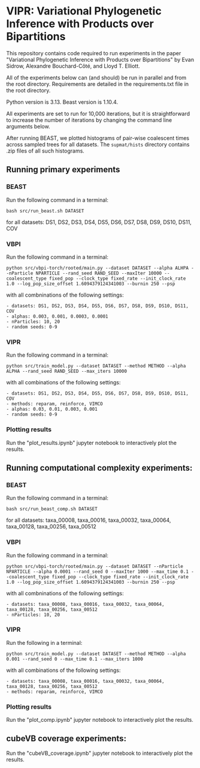 # VIPR: Variational Phylogenetic Inference with Products over Bipartitions

This repository contains code required to run experiments in the paper "Variational Phylogenetic Inference with Products over Bipartitions" by Evan Sidrow, Alexandre Bouchard-Côté, and Lloyd T. Elliott.

All of the experiments below can (and should) be run in parallel and from the root directory. Requirements are detailed in the requirements.txt file in the root directory. 

Python version is 3.13.
Beast version is 1.10.4.

All experiments are set to run for 10,000 iterations, but it is straightforward to increase the number of iterations by changing the command line arguments below.

After running BEAST, we plotted histograms of pair-wise coalescent times across sampled trees for all datasets. The `supmat/hists` directory contains .zip files of all such histograms.

## Running primary experiments

### BEAST

Run the following command in a terminal:

`bash src/run_beast.sh DATASET` 

for all datasets: DS1, DS2, DS3, DS4, DS5, DS6, DS7, DS8, DS9, DS10, DS11, COV 

### VBPI

Run the following command in a terminal:

`python src/vbpi-torch/rooted/main.py --dataset DATASET --alpha ALHPA --nParticle NPARTICLE --rand_seed RAND_SEED --maxIter 10000 --coalescent_type fixed_pop --clock_type fixed_rate --init_clock_rate 1.0 --log_pop_size_offset 1.6094379124341003 --burnin 250 --psp`

with all combninations of the following settings:

    - datasets: DS1, DS2, DS3, DS4, DS5, DS6, DS7, DS8, DS9, DS10, DS11, COV
    - alphas: 0.003, 0.001, 0.0003, 0.0001
    - nParticles: 10, 20
    - random seeds: 0-9

### VIPR

Run the following command in a terminal: 

`python src/train_model.py --dataset DATASET --method METHOD --alpha ALPHA --rand_seed RAND_SEED --max_iters 10000`

with all combinations of the following settings:

    - datasets: DS1, DS2, DS3, DS4, DS5, DS6, DS7, DS8, DS9, DS10, DS11, COV
    - methods: reparam, reinforce, VIMCO
    - alphas: 0.03, 0.01, 0.003, 0.001
    - random seeds: 0-9

### Plotting results

Run the "plot_results.ipynb" jupyter notebook to interactively plot the results.


## Running computational complexity experiments:

### BEAST

Run the following command in a terminal:

`bash src/run_beast_comp.sh DATASET` 

for all datasets: taxa_00008, taxa_00016, taxa_00032, taxa_00064, taxa_00128, taxa_00256, taxa_00512

### VBPI

Run the following command in a terminal:

`python src/vbpi-torch/rooted/main.py --dataset DATASET --nParticle NPARTICLE --alpha 0.0001 --rand_seed 0 --maxIter 1000 --max_time 0.1 --coalescent_type fixed_pop --clock_type fixed_rate --init_clock_rate 1.0 --log_pop_size_offset 1.6094379124341003 --burnin 250 --psp`

with all combninations of the following settings:

    - datasets: taxa_00008, taxa_00016, taxa_00032, taxa_00064, taxa_00128, taxa_00256, taxa_00512
    - nParticles: 10, 20

### VIPR

Run the following in a terminal:

`python src/train_model.py --dataset DATASET --method METHOD --alpha 0.001 --rand_seed 0 --max_time 0.1 --max_iters 1000`

with all combinations of the following settings:

    - datasets: taxa_00008, taxa_00016, taxa_00032, taxa_00064, taxa_00128, taxa_00256, taxa_00512
    - methods: reparam, reinforce, VIMCO

### Plotting results

Run the "plot_comp.ipynb" jupyter notebook to interactively plot the results.

## cubeVB coverage experiments:

Run the "cubeVB_coverage.ipynb" jupyter notebook to interactively plot the results.